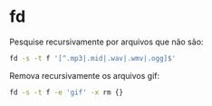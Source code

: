 # fd

Pesquise recursivamente por arquivos que não são:

```bash
fd -s -t f '[^.mp3|.mid|.wav|.wmv|.ogg]$'
```

Remova recursivamente os arquivos gif:

```bash
fd -s -t f -e 'gif' -x rm {}
```
